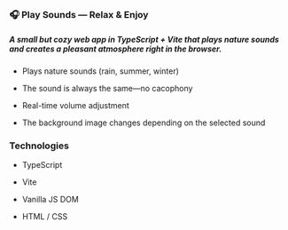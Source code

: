 ### 🎧 Play Sounds — Relax & Enjoy

##### A small but cozy web app in TypeScript + Vite that plays nature sounds and creates a pleasant atmosphere right in the browser.

- Plays nature sounds (rain, summer, winter)

- The sound is always the same—no cacophony

- Real-time volume adjustment

- The background image changes depending on the selected sound


### Technologies

- TypeScript

- Vite

- Vanilla JS DOM

- HTML / CSS
